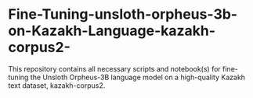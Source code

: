 # Fine-Tuning-unsloth-orpheus-3b-on-Kazakh-Language-kazakh-corpus2-
This repository contains all necessary scripts and notebook(s) for fine-tuning the Unsloth Orpheus-3B language model on a high-quality Kazakh text dataset, kazakh-corpus2.
